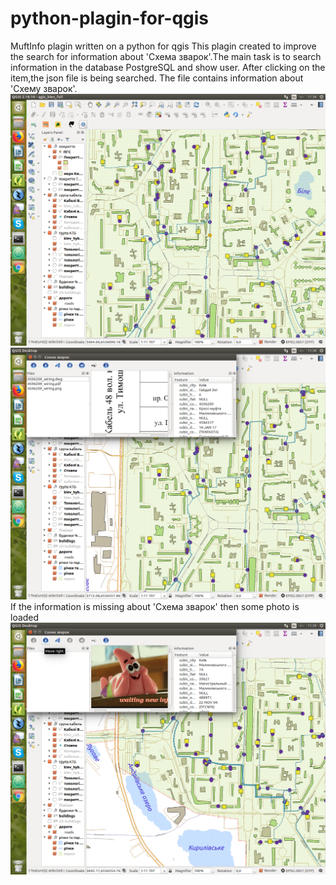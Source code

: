 # python-plagin-for-qgis
MuftInfo plagin written on a python for qgis
This plagin created to improve the search for information about 'Схема зварок'.The main task is to search information in the database PostgreSQL and show user. After clicking on the item,the json file is being searched. The file contains information about 'Схему зварок'.
![](1.png)
![](2.png)
If the information is missing about 'Схема зварок' then some photo is loaded
![](3.png)
